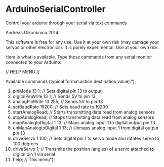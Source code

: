 ArduinoSerialController
=======================

Control your arduino through your serial via text commands

Andreas Oikonomou 2014. 

This software is free for any use. Use it at your own risk (may damage your servos or other electronics). It is purely experimental. Use at your own risk.

Here is what is available. Type these commands from any serial monitor connected to your Arduino: 

// HELP MENU //

Available commands (typical format:action destination value):");

1. pinMode 13 1;               // Sets digital pin 13 to output
2. digitalPinWrite 13 1;       // Sends 5V to pin 13
3. analogPinWrite 13 255;      // Sends 5V to pin 13
4. setBaudRate 19200;          // Sets baud rate to 19200
5. startAnalogRead;            // Starts transmitting data read from analog sensors
6. stopAnalogRead;             // Stops transmitting data read from analog sensors
7. mapAnalogtoDigital 1 13;    // Maps analog input 1 to digital output pin 13
8. unMapAnalogtoDigital 1 13;  // Unmaps analog input 1 from digital output pin 13
9. driveServo 1 100;           // Sets digital pin 1 to servo mode and rotates servo to 100 degrees
10. driveServo 1;              // Transmits the position (angles) of a servo attached to digital pin 1 via serial
11. help;                      // This menu");
